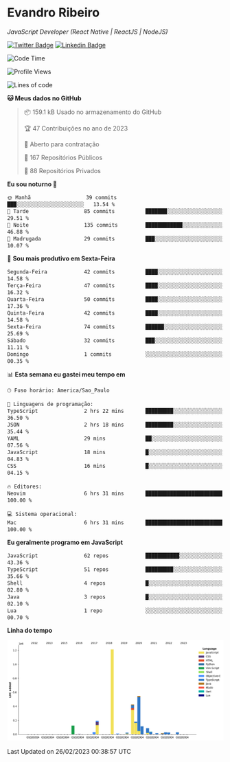 # Evandro **Ribeiro**

*JavaScript Developer (React Native | ReactJS | NodeJS)*

[![Twitter Badge](https://img.shields.io/badge/-@ribeiroevandro-201B2D?style=flat-square&labelColor=201B2D&logo=twitter&logoColor=white&link=https://twitter.com/ribeiroevandro)](https://twitter.com/ribeiroevandro) 
[![Linkedin Badge](https://img.shields.io/badge/-Evandro%20Ribeiro-201B2D?style=flat-square&logo=Linkedin&logoColor=white&link=https://www.linkedin.com/in/ribeiroevandro)](https://www.linkedin.com/in/ribeiroevandro) 


<!--START_SECTION:waka-->
![Code Time](http://img.shields.io/badge/Code%20Time-3%2C124%20hrs%2031%20mins-blue)

![Profile Views](http://img.shields.io/badge/Visualizac%C3%B5es%20do%20perfil-26-blue)

![Lines of code](https://img.shields.io/badge/Desde%20o%20Hello%20World%20eu%20escrevi-2.8%20million%20linhas%20de%20c%C3%B3digo-blue)

**🐱 Meus dados no GitHub** 

> 📦 159.1 kB Usado no armazenamento do GitHub 
 > 
> 🏆 47 Contribuições no ano de 2023
 > 
> 💼 Aberto para contratação
 > 
> 📜 167 Repositórios Públicos 
 > 
> 🔑 88 Repositórios Privados 
 > 
**Eu sou noturno 🦉** 

```text
🌞 Manhã                  39 commits          ███░░░░░░░░░░░░░░░░░░░░░░   13.54 % 
🌆 Tarde                  85 commits          ███████░░░░░░░░░░░░░░░░░░   29.51 % 
🌃 Noite                  135 commits         ████████████░░░░░░░░░░░░░   46.88 % 
🌙 Madrugada              29 commits          ███░░░░░░░░░░░░░░░░░░░░░░   10.07 % 
```
📅 **Sou mais produtivo em Sexta-Feira** 

```text
Segunda-Feira            42 commits          ████░░░░░░░░░░░░░░░░░░░░░   14.58 % 
Terça-Feira              47 commits          ████░░░░░░░░░░░░░░░░░░░░░   16.32 % 
Quarta-Feira             50 commits          ████░░░░░░░░░░░░░░░░░░░░░   17.36 % 
Quinta-Feira             42 commits          ████░░░░░░░░░░░░░░░░░░░░░   14.58 % 
Sexta-Feira              74 commits          ██████░░░░░░░░░░░░░░░░░░░   25.69 % 
Sábado                   32 commits          ███░░░░░░░░░░░░░░░░░░░░░░   11.11 % 
Domingo                  1 commits           ░░░░░░░░░░░░░░░░░░░░░░░░░   00.35 % 
```


📊 **Esta semana eu gastei meu tempo em** 

```text
🕑︎ Fuso horário: America/Sao_Paulo

💬 Linguagens de programação: 
TypeScript               2 hrs 22 mins       █████████░░░░░░░░░░░░░░░░   36.50 % 
JSON                     2 hrs 18 mins       █████████░░░░░░░░░░░░░░░░   35.44 % 
YAML                     29 mins             ██░░░░░░░░░░░░░░░░░░░░░░░   07.56 % 
JavaScript               18 mins             █░░░░░░░░░░░░░░░░░░░░░░░░   04.83 % 
CSS                      16 mins             █░░░░░░░░░░░░░░░░░░░░░░░░   04.15 % 

🔥 Editores: 
Neovim                   6 hrs 31 mins       █████████████████████████   100.00 % 

💻 Sistema operacional: 
Mac                      6 hrs 31 mins       █████████████████████████   100.00 % 
```

**Eu geralmente programo em JavaScript** 

```text
JavaScript               62 repos            ███████████░░░░░░░░░░░░░░   43.36 % 
TypeScript               51 repos            █████████░░░░░░░░░░░░░░░░   35.66 % 
Shell                    4 repos             █░░░░░░░░░░░░░░░░░░░░░░░░   02.80 % 
Java                     3 repos             █░░░░░░░░░░░░░░░░░░░░░░░░   02.10 % 
Lua                      1 repo              ░░░░░░░░░░░░░░░░░░░░░░░░░   00.70 % 
```



**Linha do tempo**

![Lines of Code chart](https://raw.githubusercontent.com/ribeiroevandro/ribeiroevandro/main/assets/bar_graph.png)


 Last Updated on 26/02/2023 00:38:57 UTC
<!--END_SECTION:waka-->
